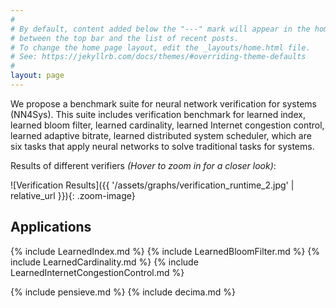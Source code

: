```yaml
---
#
# By default, content added below the "---" mark will appear in the home page
# between the top bar and the list of recent posts.
# To change the home page layout, edit the _layouts/home.html file.
# See: https://jekyllrb.com/docs/themes/#overriding-theme-defaults
#
layout: page
---
```


We propose a benchmark suite for neural network verification for systems (NN4Sys). This suite includes verification benchmark for learned index, learned bloom filter, learned cardinality, learned Internet congestion control, learned adaptive bitrate, learned distributed system scheduler, which are six tasks that apply neural networks to solve traditional tasks for systems.


Results of different verifiers    *(Hover to zoom in for a closer look)*:

<style>
.zoom-image {
    transition: transform 0.3s ease;
}
.zoom-image:hover {
    transform: scale(1.45);
}
</style>

![Verification Results]({{ '/assets/graphs/verification_runtime_2.jpg' | relative_url }}){: .zoom-image}







## Applications

<div class="accordion">

{% include LearnedIndex.md %}
{% include LearnedBloomFilter.md %}
{% include LearnedCardinality.md %}
{% include LearnedInternetCongestionControl.md %}

{% include pensieve.md %}
{% include decima.md %}
</div>


<!-- ## Specifications -->


<!-- ####from cheng:
Introduction for each app
description
paper
NN(link to our folder)
brief description of NN
input, output, sepcification
performance of verifier(number)

After Summary: 1 figure of result of difference verifier -->



